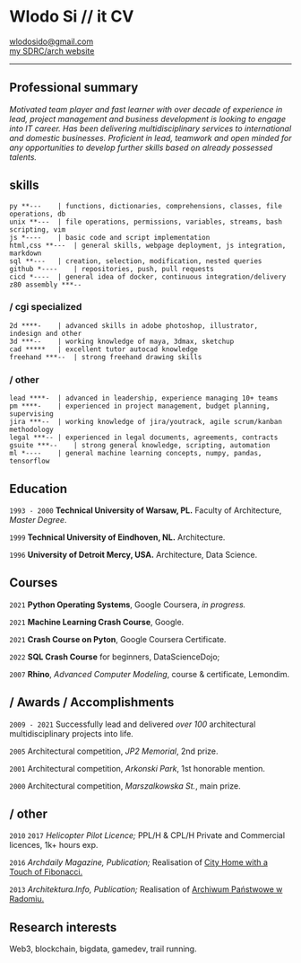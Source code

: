 <!-- #                             
          |                   
,   .,---.|--- ,---.,---.,---.
|   ||---'|    `---.|   ||   |
`---|`---'`---'`---'`---'`   '
`---'                          
-->

# Wlodo Si // it CV

<div id="webaddress">
<a href="mailto:wlodosido@gmail.com">wlodosido@gmail.com</a><br>
<a href="http://sidorczuk.com">my SDRC/arch website</a>
</div>

---
## Professional summary

*Motivated team player and fast learner with over decade of experience in lead, project management and business development is looking to engage into IT career. Has been delivering multidisciplinary services to international and domestic businesses. Proficient in lead, teamwork and open minded for any opportunities to develop further skills based on already possessed talents.*

## skills
	py **---	| functions, dictionaries, comprehensions, classes, file operations, db
	unix **---	| file operations, permissions, variables, streams, bash scripting, vim
	js *----	| basic code and script implementation
	html,css **---	| general skills, webpage deployment, js integration, markdown
	sql **---	| creation, selection, modification, nested queries
	github *----	| repositories, push, pull requests
	cicd *----	| general idea of docker, continuous integration/delivery
	z80 assembly ***--
### / cgi specialized
	2d ****-	| advanced skills in adobe photoshop, illustrator, indesign and other
	3d ***--	| working knowledge of maya, 3dmax, sketchup
	cad *****	| excellent tutor autocad knowledge
	freehand ***--	| strong freehand drawing skills
### / other 
	lead ****-	| advanced in leadership, experience managing 10+ teams
	pm ****-	| experienced in project management, budget planning, supervising
	jira ***--	| working knowledge of jira/youtrack, agile scrum/kanban methodology
	legal ***--	| experienced in legal documents, agreements, contracts
	gsuite ***--	| strong general knowledge, scripting, automation
	ml *----	| general machine learning concepts, numpy, pandas, tensorflow


## Education
`1993 - 2000`
**Technical University of Warsaw, PL.** Faculty of Architecture, *Master Degree*.

`1999`
**Technical University of Eindhoven, NL.** Architecture.

`1996`
**University of Detroit Mercy, USA.** Architecture, Data Science.

## Courses
`2021`
**Python Operating Systems**, Google Coursera, _in progress._

`2021`
**Machine Learning Crash Course**, Google.

`2021`
**Crash Course on Pyton**, Google Coursera Certificate.

`2022`
**SQL Crash Course** for beginners, DataScienceDojo;

`2007`
**Rhino**, *Advanced Computer Modeling*, course & certificate, Lemondim.

## / Awards / Accomplishments
`2009 - 2021`
Successfully lead and delivered *over 100* architectural multidisciplinary projects into life.

`2005`
Architectural competition, *JP2 Memorial*, 2nd prize.

`2001`
Architectural competition, *Arkonski Park*, 1st honorable mention.

`2000`
Architectural competition, *Marszalkowska St.*, main prize.

## / other
`2010` `2017`
*Helicopter Pilot Licence;* PPL/H & CPL/H Private and Commercial licences, 1k+ hours exp.

`2016`
*Archdaily Magazine, Publication;* Realisation of [City Home with a Touch of Fibonacci.](https://www.archdaily.com/793466/home-town-with-a-touch-of-fibonacci-wlodek-sidorczuk?)

`2013`
*Architektura.Info, Publication;* Realisation of [Archiwum Państwowe w Radomiu.](https://architektura.info/architektura/polska_i_swiat/archiwum_panstwowe_w_radomiu)

## Research interests
Web3, blockchain, bigdata, gamedev, trail running.

<!-- ### Footer
updated: Dec 2021 -->
